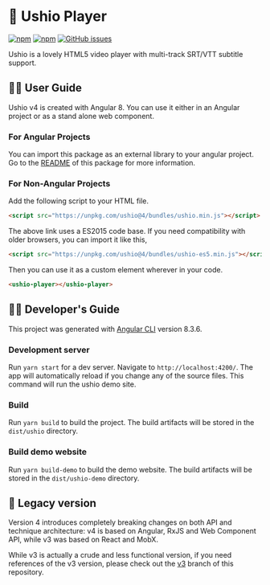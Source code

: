 # 🍭 Ushio Player

[![npm](https://img.shields.io/npm/v/ushio.svg)](https://www.npmjs.com/package/ushio)
[![npm](https://img.shields.io/npm/dt/ushio.svg)](https://www.npmjs.com/package/ushio)
[![GitHub issues](https://img.shields.io/github/issues/rikakomoe/ushio.svg)](https://github.com/rikakomoe/ushio/issues)

Ushio is a lovely HTML5 video player with multi-track SRT/VTT subtitle support.

## 👷‍♀️ User Guide

Ushio v4 is created with Angular 8. 
You can use it either in an Angular project or as a stand alone web component.

### For Angular Projects

You can import this package as an external library to your angular project.
Go to the [README](https://www.npmjs.com/package/ushio) of this package for more information.

### For Non-Angular Projects

Add the following script to your HTML file.

```html
<script src="https://unpkg.com/ushio@4/bundles/ushio.min.js"></script>
```

The above link uses a ES2015 code base. If you need compatibility with older browsers, you can import it like this,

```html
<script src="https://unpkg.com/ushio@4/bundles/ushio-es5.min.js"></script>
```

Then you can use it as a custom element wherever in your code.

```html
<ushio-player></ushio-player>
```

## 👷‍♂️ Developer's Guide

This project was generated with [Angular CLI](https://github.com/angular/angular-cli) version 8.3.6.

### Development server

Run `yarn start` for a dev server. Navigate to `http://localhost:4200/`. The app will automatically reload if you change any of the source files.
This command will run the ushio demo site.

### Build

Run `yarn build` to build the project. The build artifacts will be stored in the `dist/ushio` directory.

### Build demo website

Run `yarn build-demo` to build the demo website. The build artifacts will be stored in the `dist/ushio-demo` directory.

## 👻 Legacy version

Version 4 introduces completely breaking changes on both API and technique architecture:
v4 is based on Angular, RxJS and Web Component API, while v3 was based on React and MobX.

While v3 is actually a crude and less functional version, if you need references of the v3 version, please check out the [v3](https://github.com/rikakomoe/ushio/tree/v3) branch of this repository.
